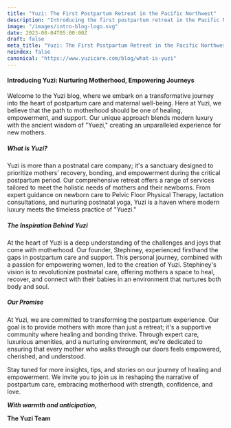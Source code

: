 ```yaml
---
title: "Yuzi: The First Postpartum Retreat in the Pacific Northwest"
description: "Introducing the first postpartum retreat in the Pacific Northwest focused on helping mothers recover after childbirth."
image: "/images/intro-blog-logo.svg"
date: 2023-08-04T05:00:00Z
draft: false
meta_title: "Yuzi: The First Postpartum Retreat in the Pacific Northwest"
noindex: false
canonical: "https://www.yuzicare.com/blog/what-is-yuzi"
---
```

#### Introducing Yuzi: Nurturing Motherhood, Empowering Journeys

Welcome to the Yuzi blog, where we embark on a transformative journey into the heart of postpartum care and maternal well-being. Here at Yuzi, we believe that the path to motherhood should be one of healing, empowerment, and support. Our unique approach blends modern luxury with the ancient wisdom of "Yuezi," creating an unparalleled experience for new mothers.

##### What is Yuzi?

Yuzi is more than a postnatal care company; it's a sanctuary designed to prioritize mothers' recovery, bonding, and empowerment during the critical postpartum period. Our comprehensive retreat offers a range of services tailored to meet the holistic needs of mothers and their newborns. From expert guidance on newborn care to Pelvic Floor Physical Therapy, lactation consultations, and nurturing postnatal yoga, Yuzi is a haven where modern luxury meets the timeless practice of "Yuezi."

##### The Inspiration Behind Yuzi

At the heart of Yuzi is a deep understanding of the challenges and joys that come with motherhood. Our founder, Stephiney, experienced firsthand the gaps in postpartum care and support. This personal journey, combined with a passion for empowering women, led to the creation of Yuzi. Stephiney's vision is to revolutionize postnatal care, offering mothers a space to heal, recover, and connect with their babies in an environment that nurtures both body and soul.

##### Our Promise

At Yuzi, we are committed to transforming the postpartum experience. Our goal is to provide mothers with more than just a retreat; it's a supportive community where healing and bonding thrive. Through expert care, luxurious amenities, and a nurturing environment, we're dedicated to ensuring that every mother who walks through our doors feels empowered, cherished, and understood.

Stay tuned for more insights, tips, and stories on our journey of healing and empowerment. We invite you to join us in reshaping the narrative of postpartum care, embracing motherhood with strength, confidence, and love.

***With warmth and anticipation,***

**The Yuzi Team**
